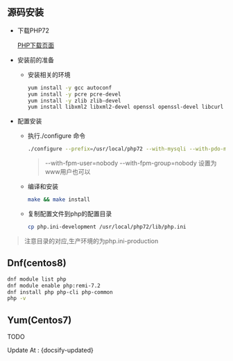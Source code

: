 

## 源码安装

- 下载PHP72

  [PHP下载页面](https://www.php.net/downloads)

- 安装前的准备
  - 安装相关的环境

    ```bash
    yum install -y gcc autoconf
    yum install -y pcre pcre-devel
    yum install -y zlib zlib-devel
    yum install libxml2 libxml2-devel openssl openssl-devel libcurl libcurl-devel libjpeg libjpeg-devel libpng libpng-devel freetype freetype-devel libmcrypt libmcrypt-devel -y
    ```
- 配置安装
  - 执行./configure 命令

    ```bash
    ./configure --prefix=/usr/local/php72 --with-mysqli --with-pdo-mysql --with-jpeg-dir --with-png-dir  --with-iconv-dir --with-freetype-dir --with-zlib --with-libxml-dir --with-gd --with-openssl --with-mhash --with-curl --with-pear --with-fpm-user=nobody --with-fpm-group=nobody --enable-bcmath --enable-soap --enable-zip --enable-fpm --enable-mbstring --enable-sockets --enable-opcache --enable-pcntl --enable-simplexml --enable-xml --disable-fileinfo --disable-rpath 
    ```
    > --with-fpm-user=nobody --with-fpm-group=nobody 设置为www用户也可以
    
  - 编译和安装

    ```bash
    make && make install
    ```

  - 复制配置文件到php的配置目录

    ```bash
    cp php.ini-development /usr/local/php72/lib/php.ini
    ```


> 注意目录的对应,生产环境的为php.ini-production

## Dnf(centos8)

```bash
dnf module list php
dnf module enable php:remi-7.2
dnf install php php-cli php-common
php -v
```

## Yum(Centos7)

TODO



Update At : {docsify-updated}